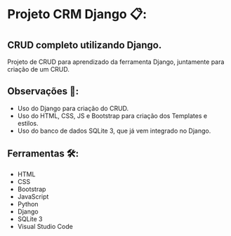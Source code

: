 # Projeto CRM Django  📋:
## CRUD completo utilizando Django.

Projeto de CRUD para aprendizado da ferramenta Django, juntamente para criação de um CRUD.



## Observações :pencil::

- Uso do Django para criação do CRUD. 
- Uso do HTML, CSS, JS e Bootstrap para criação dos Templates e estilos.
- Uso do banco de dados SQLite 3, que já vem integrado no Django.



## Ferramentas :hammer_and_wrench::

- HTML
- CSS
- Bootstrap
- JavaScript
- Python
- Django
- SQLite 3
- Visual Studio Code

